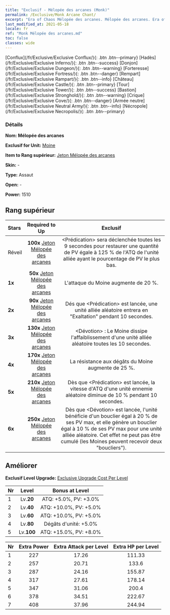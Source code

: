 ```yaml
---
title: "Exclusif - Mélopée des arcanes (Monk)"
permalink: /Exclusive/Monk Arcane Chant/
excerpt: "Era of Chaos Mélopée des arcanes. Mélopée des arcanes. Era of Chaos Exclusif Mélopée des arcanes. Moine Exclusif."
last_modified_at: 2021-05-18
locale: fr
ref: "Monk Mélopée des arcanes.md"
toc: false
classes: wide
---
```

 [Conflux](/fr/Exclusive/Exclusive Conflux/){: .btn .btn--primary} [Hadès](/fr/Exclusive/Exclusive Inferno/){: .btn .btn--success} [Donjon](/fr/Exclusive/Exclusive Dungeon/){: .btn .btn--warning} [Forteresse](/fr/Exclusive/Exclusive Fortress/){: .btn .btn--danger} [Rempart](/fr/Exclusive/Exclusive Rampart/){: .btn .btn--info} [Château](/fr/Exclusive/Exclusive Castle/){: .btn .btn--primary} [Tour](/fr/Exclusive/Exclusive Tower/){: .btn .btn--success} [Bastion](/fr/Exclusive/Exclusive Stronghold/){: .btn .btn--warning} [Crique](/fr/Exclusive/Exclusive Cove/){: .btn .btn--danger} [Armée neutre](/fr/Exclusive/Exclusive Neutral Army/){: .btn .btn--info} [Nécropole](/fr/Exclusive/Exclusive Necropolis/){: .btn .btn--primary} 

### Détails
 **Nom: Mélopée des arcanes** 

 **Exclusif for Unit:** [Moine](/fr/units/Monk/) 

 **Item to Rang supérieur:** [Jeton Mélopée des arcanes](/ItemsFR/con_915/)

 **Skin:** -

 **Type:** Assaut

 **Open:** -

 **Power:** 1510

## Rang supérieur

  |     Stars    |  Required to Up | Exclusif |
  |:-------------|:---------------:|:---------------:|
  |  Réveil  | **100x** [Jeton Mélopée des arcanes](/ItemsFR/con_915/) | <Prédication> sera déclenchée toutes les 9 secondes pour restaurer une quantité de PV égale à 125 % de l'ATQ de l'unité alliée ayant le pourcentage de PV le plus bas. |
  | **1x** <i class="fas fa-star"/> | **50x** [Jeton Mélopée des arcanes](/ItemsFR/con_915/) | L'attaque du Moine augmente de 20 %. |
  | **2x** <i class="fas fa-star"/> | **90x** [Jeton Mélopée des arcanes](/ItemsFR/con_915/) | Dés que <Prédication> est lancée, une unité alliée aléatoire entrera en \"Exaltation\" pendant 10 secondes. |
  | **3x** <i class="fas fa-star"/> | **130x** [Jeton Mélopée des arcanes](/ItemsFR/con_915/) | <Dévotion> : Le Moine dissipe l'affaiblissement d'une unité alliée aléatoire toutes les 10 secondes. |
  | **4x** <i class="fas fa-star"/> | **170x** [Jeton Mélopée des arcanes](/ItemsFR/con_915/) | La résistance aux dégâts du Moine augmente de 25 %. |
  | **5x** <i class="fas fa-star"/> | **210x** [Jeton Mélopée des arcanes](/ItemsFR/con_915/) | Dès que <Prédication> est lancée, la vitesse d'ATQ d'une unité ennemie aléatoire diminue de 10 % pendant 10 secondes. |
  | **6x** <i class="fas fa-star"/> | **250x** [Jeton Mélopée des arcanes](/ItemsFR/con_915/) | Dès que <Dévotion> est lancée, l'unité bénéficie d'un bouclier égal à 20 % de ses PV max, et elle génère un bouclier égal à 10 % de ses PV max pour une unité alliée aléatoire. Cet effet ne peut pas être cumulé (les Moines peuvent recevoir deux \"boucliers\"). |


## Améliorer
 **Exclusif Level Upgrade:** [Exclusive Upgrade Cost Per Level](/Exclusive/ExclusiveUpgradeCostPerLevel/)

  |  Nr  |   Level  | Bonus at Level |
  |:-----|:--------:|:--------------:|
  | 1 | Lv.**20** | ATQ: +5.0%, PV: +3.0% |
  | 2 | Lv.**40** | ATQ: +10.0%, PV: +5.0% |
  | 3 | Lv.**60** | ATQ: +10.0%, PV: +5.0% |
  | 4 | Lv.**80** | Dégâts d'unité: +5.0% |
  | 5 | Lv.**100** | ATQ: +15.0%, PV: +8.0% |


  |  Nr  |  Extra Power | Extra Attack per Level | Extra HP per Level |
  |:-----|:--------:|:--------:|:--------:|
  | 1 | 227 | 17.26 | 111.33 |
  | 2 | 257 | 20.71 | 133.6 |
  | 3 | 287 | 24.16 | 155.87 |
  | 4 | 317 | 27.61 | 178.14 |
  | 5 | 347 | 31.06 | 200.4 |
  | 6 | 378 | 34.51 | 222.67 |
  | 7 | 408 | 37.96 | 244.94 |


